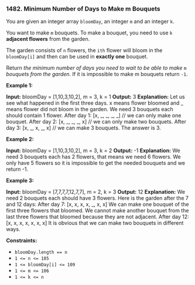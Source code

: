 ### 1482\. Minimum Number of Days to Make m Bouquets

You are given an integer array `bloomDay`, an integer `m` and an integer `k`.

You want to make `m` bouquets. To make a bouquet, you need to use `k` **adjacent flowers** from the garden.

The garden consists of `n` flowers, the `ith` flower will bloom in the `bloomDay[i]` and then can be used in **exactly one** bouquet.

Return _the minimum number of days you need to wait to be able to make_ `m` _bouquets from the garden_. If it is impossible to make m bouquets return `-1`.

**Example 1:**

**Input:** bloomDay = \[1,10,3,10,2\], m = 3, k = 1
**Output:** 3
**Explanation:** Let us see what happened in the first three days. x means flower bloomed and \_ means flower did not bloom in the garden.
We need 3 bouquets each should contain 1 flower.
After day 1: \[x, \_, \_, \_, \_\]   // we can only make one bouquet.
After day 2: \[x, \_, \_, \_, x\]   // we can only make two bouquets.
After day 3: \[x, \_, x, \_, x\]   // we can make 3 bouquets. The answer is 3.

**Example 2:**

**Input:** bloomDay = \[1,10,3,10,2\], m = 3, k = 2
**Output:** -1
**Explanation:** We need 3 bouquets each has 2 flowers, that means we need 6 flowers. We only have 5 flowers so it is impossible to get the needed bouquets and we return -1.

**Example 3:**

**Input:** bloomDay = \[7,7,7,7,12,7,7\], m = 2, k = 3
**Output:** 12
**Explanation:** We need 2 bouquets each should have 3 flowers.
Here is the garden after the 7 and 12 days:
After day 7: \[x, x, x, x, \_, x, x\]
We can make one bouquet of the first three flowers that bloomed. We cannot make another bouquet from the last three flowers that bloomed because they are not adjacent.
After day 12: \[x, x, x, x, x, x, x\]
It is obvious that we can make two bouquets in different ways.

**Constraints:**

*   `bloomDay.length == n`
*   `1 <= n <= 105`
*   `1 <= bloomDay[i] <= 109`
*   `1 <= m <= 106`
*   `1 <= k <= n`
